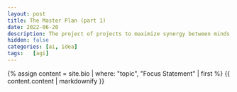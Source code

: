 ```yaml
---
layout: post
title: The Master Plan (part 1)
date: 2022-06-20
description: The project of projects to maximize synergy between minds and machines, unite the waterfall of past and present human intelligence, and give birth to a new generation of fully autonomous, Internet-scale decentralized artificial superintelligence
hidden: false
categories: [ai, idea]
tags:   [agi]
---
```


{% assign content = site.bio | where: "topic", "Focus Statement" | first %}
{{ content.content | markdownify }}